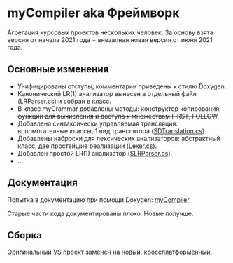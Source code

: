 # myCompiler aka Фреймворк

Агрегация курсовых проектов нескольких человек. За основу взята версия от начала 2021 года + внезапная новая версия от июня 2021 года.

## Основные изменения

* Унифицированы отступы, комментарии приведены к стилю Doxygen.
* Канонический LR(1) анализатор вынесен в отдельный файл ([LRParser.cs](https://github.com/iktovr/myCompiler/blob/main/FWKCompilers/LRParser.cs)) и собран в класс.
* ~~В класс myGrammar добавлены методы: конструктор копирования, функции для вычисления и доступа к множествам FIRST, FOLLOW~~.
* Добавлена синтаксически управляемая трансляция: вспомогателные классы, 1 вид транслятора ([SDTranslation.cs](https://github.com/iktovr/myCompiler/blob/main/FWKCompilers/SDTranslation.cs)).
* Добавлены наброски для лексических анализаторов: абстрактный класс, две простейшие реализации ([Lexer.cs](https://github.com/iktovr/myCompiler/blob/main/FWKCompilers/Lexer.cs)).
* Добавлен простой LR(1) анализатор ([SLRParser.cs](https://github.com/iktovr/myCompiler/blob/main/FWKCompilers/SLRParser.cs)).
* ...

## Документация

Попытка в документацию при помощи Doxygen: [myCompiler](https://iktovr.github.io/myCompiler/).

Старые части кода документированы плохо. Новые получше.

## Сборка

Оригинальный VS проект заменен на новый, кроссплатформенный.
